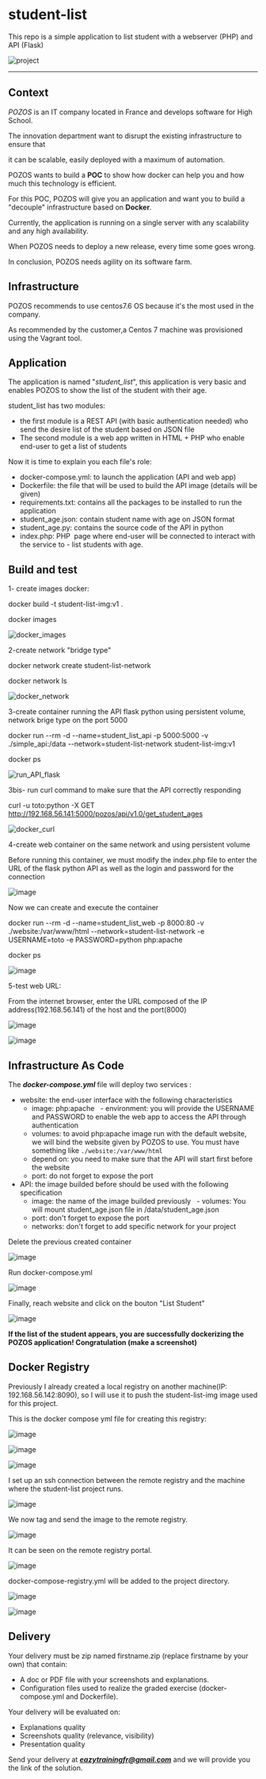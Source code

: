 # student-list 
This repo is a simple application to list student with a webserver (PHP) and API (Flask)

![project](https://user-images.githubusercontent.com/18481009/84582395-ba230b00-adeb-11ea-9453-22ed1be7e268.jpg)


------------


## Context


*POZOS*  is an IT company located in France and develops software for High School.

The innovation department want to disrupt the existing infrastructure to ensure that

it can be scalable, easily deployed with a maximum of automation.

POZOS wants to build a **POC** to show how docker can help you and how much this technology is efficient.

For this POC, POZOS will give you an application and want you to build a "decouple" infrastructure based on **Docker**.

Currently, the application is running on a single server with any scalability and any high availability.

When POZOS needs to deploy a new release, every time some goes wrong.

In conclusion, POZOS needs agility on its software farm.

## Infrastructure

POZOS recommends to use centos7.6 OS because it's the most used in the company.

As recommended by the customer,a Centos 7 machine was provisioned using the Vagrant tool.


## Application


The application is named "*student_list*", this application is very basic and enables POZOS to show the list of the student with their age.

student_list has two modules:

- the first module is a REST API (with basic authentication needed) who send the desire list of the student based on JSON file
- The second module is a web app written in HTML + PHP who enable end-user to get a list of students

Now it is time to explain you each file's role:

- docker-compose.yml: to launch the application (API and web app)
- Dockerfile: the file that will be used to build the API image (details will be given)
- requirements.txt: contains all the packages to be installed to run the application
- student_age.json: contain student name with age on JSON format
- student_age.py: contains the source code of the API in python
- index.php: PHP  page where end-user will be connected to interact with the service to - list students with age. 

## Build and test 

1- create images docker:

 docker build -t student-list-img:v1 .
 
 docker images
 
![docker_images](https://github.com/ravelonanosy/mini-projet-docker-03/assets/138290448/28bf0dcd-78d5-4e9f-8582-d26a5937dbe6)


2-create network "bridge type"

docker network create student-list-network

docker network ls


![docker_network](https://github.com/ravelonanosy/mini-projet-docker-03/assets/138290448/d090e255-9fc0-4c6d-865c-a716fae4767e)



3-create container running the API flask python using persistent volume, network brige type on the port 5000

docker run --rm -d --name=student_list_api -p 5000:5000 -v ./simple_api:/data --network=student-list-network student-list-img:v1

docker ps

![run_API_flask](https://github.com/ravelonanosy/mini-projet-docker-03/assets/138290448/d2dc6af1-58e9-4255-bab4-c09cdc779893)


3bis- run curl command to make sure that the API correctly responding

curl -u toto:python -X GET http://192.168.56.141:5000/pozos/api/v1.0/get_student_ages

![docker_curl](https://github.com/ravelonanosy/mini-projet-docker-03/assets/138290448/84338fe0-ce51-447a-8e9c-1612c7ea84ee)



4-create web container on the same network and using  persistent volume

Before running this container, we must modify the index.php file to enter the URL of the flask python API as well as the login and password for the connection

![image](https://github.com/ravelonanosy/mini-projet-docker-02/assets/138290448/a7e9bc75-87ef-4b4e-a3fc-5051463e7f29)

Now we can create and execute the container

docker run --rm -d --name=student_list_web -p 8000:80 -v ./website:/var/www/html --network=student-list-network -e USERNAME=toto -e PASSWORD=python php:apache

docker ps 

![image](https://github.com/ravelonanosy/mini-projet-docker-02/assets/138290448/d16c68eb-b5a9-44ff-a148-b8f870f84a51)


5-test web URL:

From the internet browser, enter the URL composed of the IP address(192.168.56.141) of the host and the port(8000)

![image](https://github.com/ravelonanosy/mini-projet-docker-02/assets/138290448/d5cfe2d1-9dce-4e15-843f-88ca60896d72)


![image](https://github.com/ravelonanosy/mini-projet-docker-02/assets/138290448/64d5bfed-a61b-4bd2-aab8-43dfa650ed0d)





## Infrastructure As Code 


The ***docker-compose.yml*** file will deploy two services :

- website: the end-user interface with the following characteristics
   - image: php:apache
   - environment: you will provide the USERNAME and PASSWORD to enable the web app to access the API through authentication
   - volumes: to avoid php:apache image run with the default website, we will bind the website given by POZOS to use. You must have something like
`./website:/var/www/html`
   - depend on: you need to make sure that the API will start first before the website
   - port: do not forget to expose the port
- API: the image builded before should be used with the following specification
   - image: the name of the image builded previously
   - volumes: You will mount student_age.json file in /data/student_age.json
   - port: don't forget to expose the port
   - networks: don't forget to add specific network for your project

Delete the previous created container

![image](https://github.com/ravelonanosy/mini-projet-docker-02/assets/138290448/d6b2a2d3-72d2-4e11-89b8-5fd4dcc0c99b)


Run docker-compose.yml

![image](https://github.com/ravelonanosy/mini-projet-docker-02/assets/138290448/f6154137-5949-4db4-92b3-bcbd630f75ea)


Finally, reach website and click on the bouton "List Student"

![image](https://github.com/ravelonanosy/mini-projet-docker-02/assets/138290448/5a9168de-8928-422f-9988-7b827f30b41b)


**If the list of the student appears, you are successfully dockerizing the POZOS application! Congratulation (make a screenshot)**

## Docker Registry 

Previously I already created a local registry on another machine(IP: 192.168.56.142:8090), so I will use it to push the student-list-img image used for this project.

This is the docker compose yml file for creating this registry:

![image](https://github.com/ravelonanosy/mini-projet-docker-02/assets/138290448/22540fff-715e-45bd-99c5-9bd40bcc4fd7)

![image](https://github.com/ravelonanosy/mini-projet-docker-02/assets/138290448/16b95ae1-ea9d-4d1b-ab59-8d81baf0bb66)

![image](https://github.com/ravelonanosy/mini-projet-docker-02/assets/138290448/dc8d5519-eb4c-4592-b477-6658b6c1532c)

I set up an ssh connection between the remote registry and the machine where the student-list project runs.

![image](https://github.com/ravelonanosy/mini-projet-docker-02/assets/138290448/6fa780b0-b77f-44e3-90e5-18579bc9dc12)

We now tag and send the image to the remote registry.

![image](https://github.com/ravelonanosy/mini-projet-docker-02/assets/138290448/a91ee28f-d94c-4ee2-a913-f334894e90c4)

It can be seen on the remote registry portal.

![image](https://github.com/ravelonanosy/mini-projet-docker-02/assets/138290448/6b3c9261-a776-4cac-aa27-8bd44e0a37e0)

docker-compose-registry.yml will be added to the project directory.

![image](https://github.com/ravelonanosy/mini-projet-docker-02/assets/138290448/e794c3ea-75ac-4d3f-a48d-c00570668999)

![image](https://github.com/ravelonanosy/mini-projet-docker-02/assets/138290448/2bf587d8-ff95-4cb9-9df9-c1e68f38824d)


## Delivery 

Your delivery must be zip named firstname.zip (replace firstname by your own) that contain:

- A doc or PDF file with your screenshots and explanations.
- Configuration files used to realize the graded exercise (docker-compose.yml and Dockerfile).

Your delivery will be evaluated on:

- Explanations quality
- Screenshots quality (relevance, visibility)
- Presentation quality

Send your delivery at ***eazytrainingfr@gmail.com*** and we will provide you the link of the solution.
